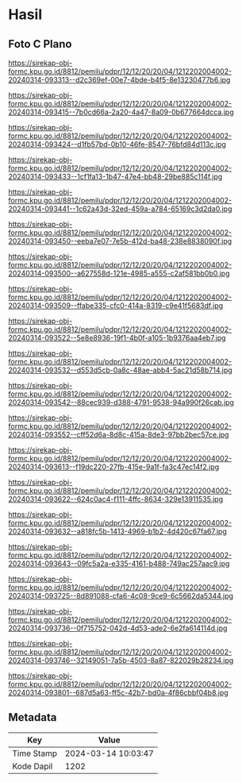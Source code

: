 # Hasil

## Foto C Plano

https://sirekap-obj-formc.kpu.go.id/8812/pemilu/pdpr/12/12/20/20/04/1212202004002-20240314-093313--d2c369ef-00e7-4bde-b4f5-8e13230477b6.jpg

https://sirekap-obj-formc.kpu.go.id/8812/pemilu/pdpr/12/12/20/20/04/1212202004002-20240314-093415--7b0cd66a-2a20-4a47-8a09-0b677664dcca.jpg

https://sirekap-obj-formc.kpu.go.id/8812/pemilu/pdpr/12/12/20/20/04/1212202004002-20240314-093424--d1fb57bd-0b10-46fe-8547-76bfd84d113c.jpg

https://sirekap-obj-formc.kpu.go.id/8812/pemilu/pdpr/12/12/20/20/04/1212202004002-20240314-093433--1cf1fa13-1b47-47e4-bb48-29be885c114f.jpg

https://sirekap-obj-formc.kpu.go.id/8812/pemilu/pdpr/12/12/20/20/04/1212202004002-20240314-093441--1c62a43d-32ed-459a-a784-65169c3d2da0.jpg

https://sirekap-obj-formc.kpu.go.id/8812/pemilu/pdpr/12/12/20/20/04/1212202004002-20240314-093450--eeba7e07-7e5b-412d-ba48-238e8838090f.jpg

https://sirekap-obj-formc.kpu.go.id/8812/pemilu/pdpr/12/12/20/20/04/1212202004002-20240314-093500--a627558d-121e-4985-a555-c2af581bb0b0.jpg

https://sirekap-obj-formc.kpu.go.id/8812/pemilu/pdpr/12/12/20/20/04/1212202004002-20240314-093509--ffabe335-cfc0-414a-8319-c9e41f5683df.jpg

https://sirekap-obj-formc.kpu.go.id/8812/pemilu/pdpr/12/12/20/20/04/1212202004002-20240314-093522--5e8e8936-19f1-4b0f-a105-1b9376aa4eb7.jpg

https://sirekap-obj-formc.kpu.go.id/8812/pemilu/pdpr/12/12/20/20/04/1212202004002-20240314-093532--d553d5cb-0a8c-48ae-abb4-5ac21d58b714.jpg

https://sirekap-obj-formc.kpu.go.id/8812/pemilu/pdpr/12/12/20/20/04/1212202004002-20240314-093542--88cec939-d388-4791-9538-94a990f26cab.jpg

https://sirekap-obj-formc.kpu.go.id/8812/pemilu/pdpr/12/12/20/20/04/1212202004002-20240314-093552--cff52d6a-8d8c-415a-8de3-97bb2bec57ce.jpg

https://sirekap-obj-formc.kpu.go.id/8812/pemilu/pdpr/12/12/20/20/04/1212202004002-20240314-093613--f19dc220-27fb-415e-9a1f-fa3c47ec14f2.jpg

https://sirekap-obj-formc.kpu.go.id/8812/pemilu/pdpr/12/12/20/20/04/1212202004002-20240314-093622--624c0ac4-f111-4ffc-8634-329e13911535.jpg

https://sirekap-obj-formc.kpu.go.id/8812/pemilu/pdpr/12/12/20/20/04/1212202004002-20240314-093632--a818fc5b-1413-4969-b1b2-4d420c67fa67.jpg

https://sirekap-obj-formc.kpu.go.id/8812/pemilu/pdpr/12/12/20/20/04/1212202004002-20240314-093643--09fc5a2a-e335-4161-b488-749ac257aac9.jpg

https://sirekap-obj-formc.kpu.go.id/8812/pemilu/pdpr/12/12/20/20/04/1212202004002-20240314-093725--8d891088-cfa6-4c08-9ce9-6c5662da5344.jpg

https://sirekap-obj-formc.kpu.go.id/8812/pemilu/pdpr/12/12/20/20/04/1212202004002-20240314-093736--0f715752-042d-4d53-ade2-6e2fa614114d.jpg

https://sirekap-obj-formc.kpu.go.id/8812/pemilu/pdpr/12/12/20/20/04/1212202004002-20240314-093746--32149051-7a5b-4503-8a87-822029b28234.jpg

https://sirekap-obj-formc.kpu.go.id/8812/pemilu/pdpr/12/12/20/20/04/1212202004002-20240314-093801--687d5a63-ff5c-42b7-bd0a-4f86cbbf04b8.jpg


## Metadata

| Key        | Value               |
| ---------- | ------------------- |
| Time Stamp | 2024-03-14 10:03:47 |
| Kode Dapil | 1202                |



